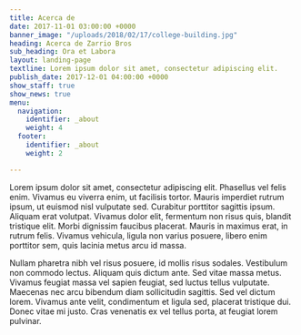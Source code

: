 ```yaml
---
title: Acerca de
date: 2017-11-01 03:00:00 +0000
banner_image: "/uploads/2018/02/17/college-building.jpg"
heading: Acerca de Zarrio Bros
sub_heading: Ora et Labora
layout: landing-page
textline: Lorem ipsum dolor sit amet, consectetur adipiscing elit.
publish_date: 2017-12-01 04:00:00 +0000
show_staff: true
show_news: true
menu:
  navigation:
    identifier: _about
    weight: 4
  footer:
    identifier: _about
    weight: 2

---
```

Lorem ipsum dolor sit amet, consectetur adipiscing elit. Phasellus vel felis enim. Vivamus eu viverra enim, ut facilisis tortor. Mauris imperdiet rutrum ipsum, ut euismod nisl vulputate sed. Curabitur porttitor sagittis ipsum. Aliquam erat volutpat. Vivamus dolor elit, fermentum non risus quis, blandit tristique elit. Morbi dignissim faucibus placerat. Mauris in maximus erat, in rutrum felis. Vivamus vehicula, ligula non varius posuere, libero enim porttitor sem, quis lacinia metus arcu id massa.

Nullam pharetra nibh vel risus posuere, id mollis risus sodales. Vestibulum non commodo lectus. Aliquam quis dictum ante. Sed vitae massa metus. Vivamus feugiat massa vel sapien feugiat, sed luctus tellus vulputate. Maecenas nec arcu bibendum diam sollicitudin sagittis. Sed vel dictum lorem. Vivamus ante velit, condimentum et ligula sed, placerat tristique dui. Donec vitae mi justo. Cras venenatis ex vel tellus porta, at feugiat lorem pulvinar.